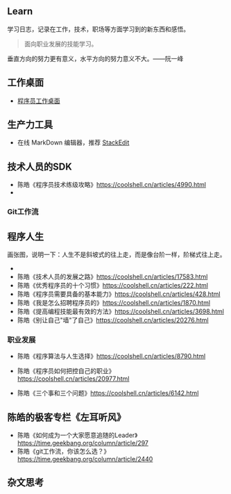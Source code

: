 ## Learn

学习日志，记录在工作，技术，职场等方面学习到的新东西和感悟。

> 面向职业发展的技能学习。

垂直方向的努力更有意义，水平方向的努力意义不大。——阮一峰



## 工作桌面

- [程序员工作桌面](desktop.md)



## 生产力工具

- 在线 MarkDown 编辑器，推荐 [StackEdit](https://stackedit.io/)



## 技术人员的SDK

- 陈皓《程序员技术练级攻略》https://coolshell.cn/articles/4990.html
- 

### Git工作流





## 程序人生

画张图，说明一下：人生不是斜坡式的往上走，而是像台阶一样，阶梯式往上走。

- 
- 陈皓《技术人员的发展之路》https://coolshell.cn/articles/17583.html
- 陈皓《优秀程序员的十个习惯》https://coolshell.cn/articles/222.html
- 陈皓《程序员需要具备的基本能力》https://coolshell.cn/articles/428.html
- 陈皓《我是怎么招聘程序员的》https://coolshell.cn/articles/1870.html
- 陈皓《提高编程技能最有效的方法》https://coolshell.cn/articles/3698.html
- 陈皓《别让自己"墙"了自己》https://coolshell.cn/articles/20276.html

### 职业发展

- 陈皓《程序算法与人生选择》https://coolshell.cn/articles/8790.html
- 陈皓《程序员如何把控自己的职业》https://coolshell.cn/articles/20977.html

- 陈皓《三个事和三个问题》https://coolshell.cn/articles/6142.html

## 陈皓的极客专栏《左耳听风》

- 陈皓《如何成为一个大家愿意追随的Leader》https://time.geekbang.org/column/article/297
- 陈皓《git工作流，你该怎么选？》https://time.geekbang.org/column/article/2440

## 杂文思考

